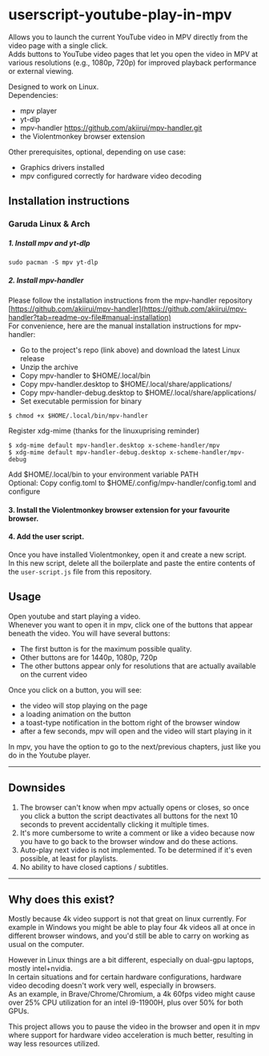 # userscript-youtube-play-in-mpv
Allows you to launch the current YouTube video in MPV directly from the video page with a single click.   
Adds buttons to YouTube video pages that let you open the video in MPV at various resolutions (e.g., 1080p, 720p) for improved playback performance or external viewing.

Designed to work on Linux.  
Dependencies:
- mpv player
- yt-dlp
- mpv-handler https://github.com/akiirui/mpv-handler.git
- the Violentmonkey browser extension

Other prerequisites, optional, depending on use case:
- Graphics drivers installed
- mpv configured correctly for hardware video decoding


## Installation instructions

### Garuda Linux & Arch

##### 1. Install mpv and yt-dlp
```
sudo pacman -S mpv yt-dlp
```

##### 2. Install mpv-handler
Please follow the installation instructions from the mpv-handler repository [https://github.com/akiirui/mpv-handler](https://github.com/akiirui/mpv-handler?tab=readme-ov-file#manual-installation)  
For convenience, here are the manual installation instructions for mpv-handler:

- Go to the project's repo (link above) and download the latest Linux release
- Unzip the archive
- Copy mpv-handler to $HOME/.local/bin
- Copy mpv-handler.desktop to $HOME/.local/share/applications/
- Copy mpv-handler-debug.desktop to $HOME/.local/share/applications/
- Set executable permission for binary
```
$ chmod +x $HOME/.local/bin/mpv-handler
```
Register xdg-mime (thanks for the linuxuprising reminder)
```
$ xdg-mime default mpv-handler.desktop x-scheme-handler/mpv
$ xdg-mime default mpv-handler-debug.desktop x-scheme-handler/mpv-debug
```
Add $HOME/.local/bin to your environment variable PATH  
Optional: Copy config.toml to $HOME/.config/mpv-handler/config.toml and configure


#### 3. Install the Violentmonkey browser extension for your favourite browser.

#### 4. Add the user script.
Once you have installed Violentmonkey, open it and create a new script.  
In this new script, delete all the boilerplate and paste the entire contents of the `user-script.js` file from this repository.


## Usage

Open youtube and start playing a video.  
Whenever you want to open it in mpv, click one of the buttons that appear beneath the video. 
You will have several buttons:
- The first button is for the maximum possible quality.
- Other buttons are for 1440p, 1080p, 720p
- The other buttons appear only for resolutions that are actually available on the current video

Once you click on a button, you will see:
- the video will stop playing on the page
- a loading animation on the button
- a toast-type notification in the bottom right of the browser window
- after a few seconds, mpv will open and the video will start playing in it

In mpv, you have the option to go to the next/previous chapters, just like you do in the Youtube player.

---
## Downsides
1. The browser can't know when mpv actually opens or closes, so once you click a button the script deactivates all buttons for the next 10 seconds to prevent accidentally clicking it multiple times.
2. It's more cumbersome to write a comment or like a video because now you have to go back to the browser window and do these actions.
3. Auto-play next video is not implemented. To be determined if it's even possible, at least for playlists.
4. No ability to have closed captions / subtitles.

---
## Why does this exist?
Mostly because 4k video support is not that great on linux currently. For example in Windows you might be able to play four 4k videos all at once in different browser windows, and you'd still be able to carry on working as usual on the computer.   

However in Linux things are a bit different, especially on dual-gpu laptops, mostly intel+nvidia.   
In certain situations and for certain hardware configurations, hardware video decoding doesn't work very well, especially in browsers.   
As an example, in Brave/Chrome/Chromium, a 4k 60fps video might cause over 25% CPU utilization for an intel i9-11900H, plus over 50% for both GPUs.   

This project allows you to pause the video in the browser and open it in mpv where support for hardware video acceleration is much better, resulting in way less resources utilized.
